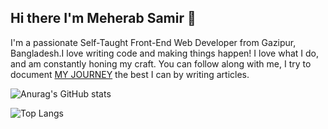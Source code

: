 ## Hi there I'm Meherab Samir 👋
I'm a passionate Self-Taught Front-End Web Developer from Gazipur, Bangladesh.I love writing code and making things happen! I love what I do, and am constantly honing my craft. You can follow along with me, I try to document <a href="https://medium.com/asifadib-diary/">MY JOURNEY</a> the best I can by writing articles.

![Anurag's GitHub stats](https://github-readme-stats.vercel.app/api?username=MeherabSamir&theme=cobalt)

![Top Langs](https://github-readme-stats.vercel.app/api/top-langs/?username=MeherabSamir&theme=cobalt)


<!--
**MeherabSamir/MeherabSamir** is a ✨ _special_ ✨ repository because its `README.md` (this file) appears on your GitHub profile.

Here are some ideas to get you started:

- 🔭 I’m currently working on ...
- 🌱 I’m currently learning ...
- 👯 I’m looking to collaborate on ...
- 🤔 I’m looking for help with ...
- 💬 Ask me about ...
- 📫 How to reach me: ...
- 😄 Pronouns: ...
- ⚡ Fun fact: ...
-->
